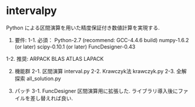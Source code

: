 intervalpy
==========

Python による区間演算を用いた精度保証付き数値計算を実現する.

1. 要件:
  1-1. 必須：
		Python-2.7 (recommend: GCC-4.4.6 build)
		numpy-1.6.2 (or later)
		scipy-0.10.1 (or later)
		FuncDesigner-0.43
	
  1-2. 推奨:
		ARPACK
		BLAS
		ATLAS
		LAPACK

2. 機能群
  2-1. 区間演算
		interval.py
  2-2. Krawczyk法
		krawczyk.py
  2-3. 全解探索
		all_solution.py

3. パッチ
  3-1. FuncDesigner
		区間演算用に拡張した. ライブラリ導入後にファイルを差し替えれば良い.
